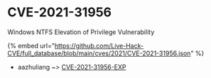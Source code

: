 # CVE-2021-31956

Windows NTFS Elevation of Privilege Vulnerability

{% embed url="https://github.com/Live-Hack-CVE/full_database/blob/main/cves/2021/CVE-2021-31956.json" %}


* aazhuliang ~> [CVE-2021-31956-EXP](https://www.alice-snow.ru/2021/database/cve-2021-31956/cve-2021-31956-exp-aazhuliang)
